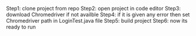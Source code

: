 Step1: clone project from repo
Step2: open project in code editor
Step3: download Chromedriver if not availble
Step4: if it is given any error then set Chromedriver path in LoginTest.java file
Step5: build project
Step6: now its ready to run